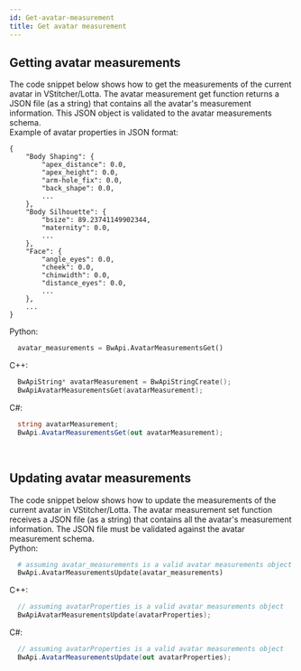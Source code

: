 ```yaml
---
id: Get-avatar-measurement
title: Get avatar measurement
---
```


## Getting avatar measurements
The code snippet below shows how to get the measurements of the current avatar in VStitcher/Lotta. The avatar measurement get function returns a JSON file (as a string) that contains all the avatar's measurement information. This JSON object is validated to the avatar measurements schema.
<br/>
Example of avatar properties in JSON format:
```{.json}
{
	"Body Shaping": {
		"apex_distance": 0.0,
		"apex_height": 0.0,
		"arm-hole_fix": 0.0,
		"back_shape": 0.0,
		...
	},
	"Body Silhouette": {
		"bsize": 89.23741149902344,
		"maternity": 0.0,
		...
	},
	"Face": {
		"angle_eyes": 0.0,
		"cheek": 0.0,
		"chinwidth": 0.0,
		"distance_eyes": 0.0,
		...
	},
	...
}
```
Python:
```  python
  avatar_measurements = BwApi.AvatarMeasurementsGet()
```
C++:
```  cpp
  BwApiString* avatarMeasurement = BwApiStringCreate();
  BwApiAvatarMeasurementsGet(avatarMeasurement);
```
C#:
```  csharp
  string avatarMeasurement;
  BwApi.AvatarMeasurementsGet(out avatarMeasurement);
```
<br/>


## Updating avatar measurements
The code snippet below shows how to update the measurements of the current avatar in VStitcher/Lotta. The avatar measurement set function receives a JSON file (as a string) that contains all the avatar's measurement information. The JSON file must be validated against the avatar measurement schema.
<br/>
Python:
```  python
  # assuming avatar_measurements is a valid avatar measurements object
  BwApi.AvatarMeasurementsUpdate(avatar_measurements)
```
C++:
```  cpp
  // assuming avatarProperties is a valid avatar measurements object
  BwApiAvatarMeasurementsUpdate(avatarProperties);
```
C#:
```  csharp
  // assuming avatarProperties is a valid avatar measurements object
  BwApi.AvatarMeasurementsUpdate(out avatarProperties);
```
<br/>